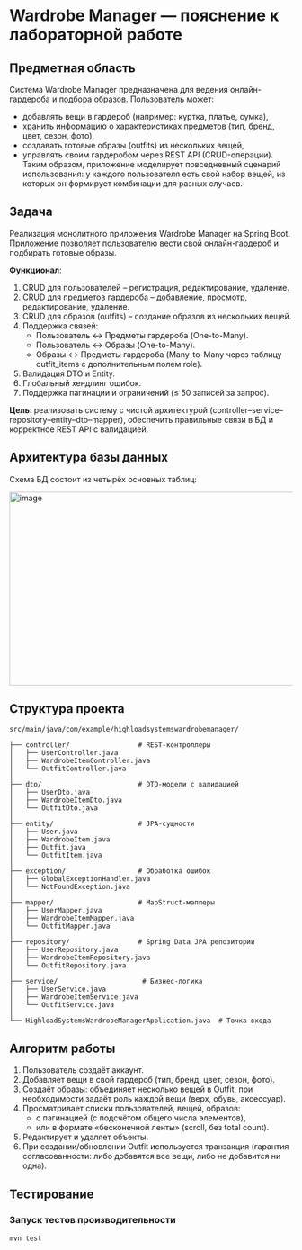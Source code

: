 # Wardrobe Manager — пояснение к лабораторной работе

## Предметная область

Система Wardrobe Manager предназначена для ведения онлайн-гардероба и подбора образов.
Пользователь может:
- добавлять вещи в гардероб (например: куртка, платье, сумка),
- хранить информацию о характеристиках предметов (тип, бренд, цвет, сезон, фото),
- создавать готовые образы (outfits) из нескольких вещей,
- управлять своим гардеробом через REST API (CRUD-операции).
Таким образом, приложение моделирует повседневный сценарий использования: у каждого пользователя есть свой набор вещей, из которых он формирует комбинации для разных случаев.

## Задача

Реализация монолитного приложения Wardrobe Manager на Spring Boot.
Приложение позволяет пользователю вести свой онлайн-гардероб и подбирать готовые образы.

**Функционал**:

1. CRUD для пользователей – регистрация, редактирование, удаление.
2. CRUD для предметов гардероба – добавление, просмотр, редактирование, удаление.
3. CRUD для образов (outfits) – создание образов из нескольких вещей.
4. Поддержка связей:
   - Пользователь ↔ Предметы гардероба (One-to-Many).
   - Пользователь ↔ Образы (One-to-Many).
   - Образы ↔ Предметы гардероба (Many-to-Many через таблицу outfit_items с дополнительным полем role).
5. Валидация DTO и Entity.
6. Глобальный хендлинг ошибок.
7. Поддержка пагинации и ограничений (≤ 50 записей за запрос).

**Цель**: реализовать систему с чистой архитектурой (controller–service–repository–entity–dto–mapper), обеспечить правильные связи в БД и корректное REST API с валидацией.


## Архитектура базы данных

Схема БД состоит из четырёх основных таблиц:

<img width="764" height="344" alt="image" src="https://github.com/user-attachments/assets/73cdaa9c-ee82-4759-9f88-dff6a8f15b0a" />


## Структура проекта

```
src/main/java/com/example/highloadsystemswardrobemanager/

├── controller/                 # REST-контроллеры
│   ├── UserController.java
│   ├── WardrobeItemController.java
│   └── OutfitController.java
│
├── dto/                        # DTO-модели с валидацией
│   ├── UserDto.java
│   ├── WardrobeItemDto.java
│   └── OutfitDto.java
│
├── entity/                     # JPA-сущности
│   ├── User.java
│   ├── WardrobeItem.java
│   ├── Outfit.java
│   └── OutfitItem.java
│
├── exception/                  # Обработка ошибок
│   ├── GlobalExceptionHandler.java
│   └── NotFoundException.java
│
├── mapper/                     # MapStruct-мапперы
│   ├── UserMapper.java
│   ├── WardrobeItemMapper.java
│   └── OutfitMapper.java
│
├── repository/                 # Spring Data JPA репозитории
│   ├── UserRepository.java
│   ├── WardrobeItemRepository.java
│   └── OutfitRepository.java
│
├── service/                     # Бизнес-логика
│   ├── UserService.java
│   ├── WardrobeItemService.java
│   └── OutfitService.java
│
└── HighloadSystemsWardrobeManagerApplication.java  # Точка входа

```

## Алгоритм работы

1. Пользователь создаёт аккаунт.
2. Добавляет вещи в свой гардероб (тип, бренд, цвет, сезон, фото).
3. Создаёт образы: объединяет несколько вещей в Outfit, при необходимости задаёт роль каждой вещи (верх, обувь, аксессуар).
4. Просматривает списки пользователей, вещей, образов:
     - с пагинацией (с подсчётом общего числа элементов),
     - или в формате «бесконечной ленты» (scroll, без total count).
5. Редактирует и удаляет объекты.
6. При создании/обновлении Outfit используется транзакция (гарантия согласованности: либо добавятся все вещи, либо не добавится ни одна).

## Тестирование

### Запуск тестов производительности
```bash
mvn test 
```
